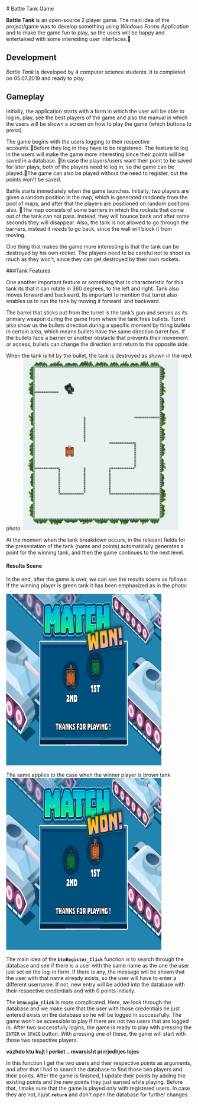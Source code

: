 ﻿﻿# Battle Tank Game

**Battle Tank** is an open-source 2 player game. The main idea of the project/game was to develop something using *Windows Forms Application* and to make the game fun to play, so the users will be happy and entertained with some interesting user interfaces.
## Development
*Battle Tank* is developed by 4 computer science students. It is 
completed on 05.07.2019 and ready to play. 

## Gameplay
Initially, the application starts with a form in which the user will be able to log in, play, see the best players of the game and also the manual in which the users will be shown a screen on how to play the game (which buttons to press).

The game begins with the users logging to their respective accounts.Before they log in they have to be registered. The feature to log in the users will make the game more interesting since their points will be saved in a database. In case the players/users want their point to be saved for later plays, 
both of the players need to log in, so the game can be played.The game can also be played without the need to register, but the points won't be saved.

Battle starts immediately when the game launches. Initially, two players are given a random position in the map, which is generated randomly from the pool of maps, and after that the players are positioned on random positions also. The map consists of some barriers in which the rockets that come out of the tank can not pass. Instead, they will bounce back and after some seconds they will disappear. Also, the tank is not allowed to go through the barriers, instead it needs to go back, since the wall will block it from moving.

One thing that makes the game more interesting is that the tank can be destroyed by his own rocket. The players need to be careful not to shoot as much as they won't, since they can get destroyed by their own rockets.

###Tank Features

One another important feature or something that is characteristic for this tank its that it can rotate in 360 degrees, to the left and right. Tank also moves forward and backward.
Its important to mention that turret also enables us to run the tank by moving it forward  and backward.

The barrel that sticks out from the turret is the tank’s gun and serves as its primary weapon during the game from where the tank fires bullets.
Turret also show us the bullets direction during a specific moment by firing bullets in certain area, which means bullets have the same direction turret has.
If the bullets face a barrier or another obstacle that prevents their movement or access, bullets can change the direction and return to the opposite side.

When the tank is hit by the bullet, the tank is destroyed as shown in the next photo:
![BurnedTank](https://github.com/KadirAli1/Battle-Tank-Game/blob/master/Screenshots/BurnedTank.png)

At the moment when the tank breakdown occurs, in the relevant fields for the presentation of the tank (name and points) automatically generates a point for the winning tank, and then the game continues to the next level.

#### Results Scene
In the end, after the game is over, we can see the results scene as follows:
If the winning player is green tank it has been emphasized as in the photo:

![GreenTank](https://github.com/KadirAli1/Battle-Tank-Game/blob/master/Screenshots/GreenTankWinner.png)

The same applies to the case when the winner player is brown tank
![BrownTank](https://github.com/KadirAli1/Battle-Tank-Game/blob/master/Screenshots/BrownTankWinner.png)



The main idea of the **`btnRegister_Click`** function is to search through the database and see if there is a user with the same name as the one the user just set on the log-in form. If there is any, the message will be shown that the user with that name already exists, so the user will have to enter a different username. If not, new entry will be added into the database with their respective credentials and with 0 points initially. 

The **`btnLogin_Click`** is more complicated. Here, we look through the database and we make sure that the user with those credentials he just entered exists on the database so he will be logged in successfully. The game won't be accessible to play if there are not two users that are logged in. After two successfully logins, the game is ready to play with pressing the `ENTER` or `SPACE` button. With pressing one of these, the game will start with those two respective players.

**vazhdo ktu kujt I perket .. mvarsisht pi rrjedhjes lojes** 

In this function I get the two users and their respective points as arguments, and after that I had to search the database to find those two players and their points. After the game is finished, I update their points by adding the existing points and the new points they just earned while playing. Before that, I make sure that the game is played only with registered users. In case they are not, I just **`return`** and don't open the database for further changes.


